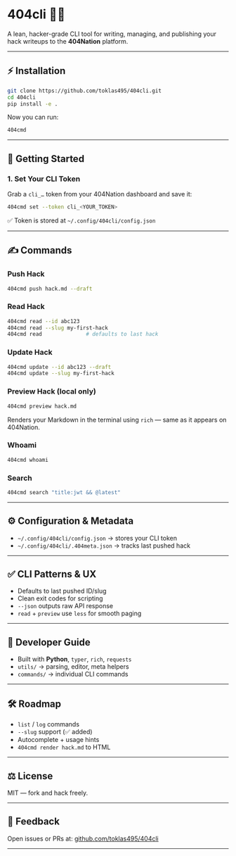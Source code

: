 
# 404cli 🏴‍☠️

A lean, hacker-grade CLI tool for writing, managing, and publishing your hack writeups to the **404Nation** platform.

---

## ⚡ Installation

```bash
git clone https://github.com/toklas495/404cli.git
cd 404cli
pip install -e .
```

Now you can run:

```bash
404cmd
```

---

## 🧪 Getting Started

### 1. Set Your CLI Token

Grab a `cli_…` token from your 404Nation dashboard and save it:

```bash
404cmd set --token cli_<YOUR_TOKEN>
```

✅ Token is stored at `~/.config/404cli/config.json`

---

## ✍️ Commands

### Push Hack

```bash
404cmd push hack.md --draft
```

### Read Hack

```bash
404cmd read --id abc123
404cmd read --slug my-first-hack
404cmd read              # defaults to last hack
```

### Update Hack

```bash
404cmd update --id abc123 --draft
404cmd update --slug my-first-hack
```

### Preview Hack (local only)

```bash
404cmd preview hack.md
```

Renders your Markdown in the terminal using `rich` — same as it appears on 404Nation.

### Whoami

```bash
404cmd whoami
```

### Search

```bash
404cmd search "title:jwt && @latest"
```

---

## ⚙️ Configuration & Metadata

* `~/.config/404cli/config.json` → stores your CLI token
* `~/.config/404cli/.404meta.json` → tracks last pushed hack

---

## ✅ CLI Patterns & UX

* Defaults to last pushed ID/slug
* Clean exit codes for scripting
* `--json` outputs raw API response
* `read` + `preview` use `less` for smooth paging

---

## 🔧 Developer Guide

* Built with **Python**, `typer`, `rich`, `requests`
* `utils/` → parsing, editor, meta helpers
* `commands/` → individual CLI commands

---

## 🛠 Roadmap

* `list` / `log` commands
* `--slug` support (✅ added)
* Autocomplete + usage hints
* `404cmd render hack.md` to HTML

---

## ⚖️ License

MIT — fork and hack freely.

---

## 🚀 Feedback

Open issues or PRs at:
[github.com/toklas495/404cli](https://github.com/toklas495/404cli)

---

